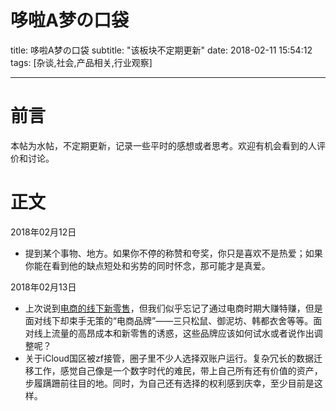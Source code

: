﻿# 哆啦A梦の口袋

title: 哆啦A梦の口袋
subtitle: "该板块不定期更新"
date: 2018-02-11 15:54:12
tags: [杂谈,社会,产品相关,行业观察]

---

前言
==
本帖为水帖，不定期更新，记录一些平时的感想或者思考。欢迎有机会看到的人评价和讨论。

正文
==
2018年02月12日

 - 提到某个事物、地方。如果你不停的称赞和夸奖，你只是喜欢不是热爱；如果你能在看到他的缺点短处和劣势的同时怀念，那可能才是真爱。
 
2018年02月13日

 - 上次说到[电商的线下新零售][1]，但我们似乎忘记了通过电商时期大赚特赚，但是面对线下却束手无策的“电商品牌”——三只松鼠、御泥坊、韩都衣舍等等。面对线上流量的高昂成本和新零售的诱惑，这些品牌应该如何试水或者说作出调整呢？
 - 关于iCloud国区被zf接管，圈子里不少人选择双账户运行。复杂冗长的数据迁移工作，感觉自己像是一个数字时代的难民，带上自己所有还有价值的资产，步履蹒跚前往目的地。同时，为自己还有选择的权利感到庆幸，至少目前是这样。


  [1]: https://maxojj.github.io/2018/01/10/%E6%96%B0%E5%B9%B4%E6%96%B0%E9%9B%B6%E5%94%AE%EF%BC%8C%E9%92%B1%E5%8C%85%E7%BB%A7%E7%BB%AD%E7%98%A6%EF%BC%88%E4%B8%80%EF%BC%89/